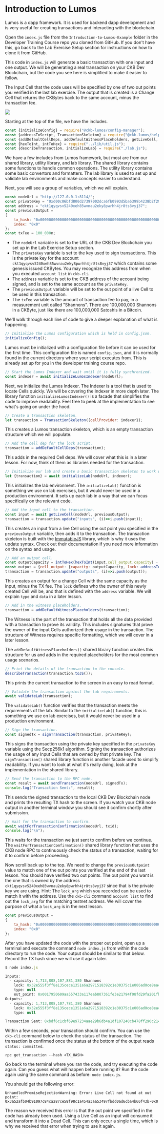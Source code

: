 # Introduction to Lumos

Lumos is a dapp framework. It is used for backend dapp development and is very useful for creating transactions and interacting with the blockchain.

Open the `index.js` file from the `Introduction-to-Lumos-Example` folder in the Developer Training Course repo you cloned from GitHub. If you don't have this, go back to the Lab Exercise Setup section for instructions on how to clone it from GitHub.

This code in `index.js` will generate a basic transaction with one input and one output. We will be generating a real transaction on your CKB Dev Blockchain, but the code you see here is simplified to make it easier to follow.

The Input Cell that the code uses will be specified by one of two out points you verified in the last lab exercise. The output that is created is a Change Cell that returns the CKBytes back to the same account, minus the transaction fee. 

![](../.gitbook/assets/code-transaction.png)

Starting at the top of the file, we have the includes.

```javascript
const {initializeConfig} = require("@ckb-lumos/config-manager");
const {addressToScript, TransactionSkeleton} = require("@ckb-lumos/helpers");
const {addDefaultCellDeps, addDefaultWitnessPlaceholders, getLiveCell, initializeLumosIndexer, sendTransaction, signTransaction, waitForNextBlock, waitForTransactionConfirmation} = require("../lib/index.js");
const {hexToInt, intToHex} = require("../lib/util.js");
const {describeTransaction, initializeLab} = require("./lab.js");
```

We have a few includes from Lumos framework, but most are from our shared library, utility library, and lab library. The shared library contains some functions to handle common operations. The utility library contains some basic convertors and formatters. The lab library is used to set up and validate lab environments and make concepts easier to understand.

Next, you will see a group of variables, which we will explain.

```javascript
const nodeUrl = "http://127.0.0.1:8114/";
const privateKey = "0xd00c06bfd800d27397002dca6fb0993d5ba6399b4238b2f29ee9deb97593d2bc";
const address = "ckt1qyqvsv5240xeh85wvnau2eky8pwrhh4jr8ts8vyj37";
const previousOutput =
{
	tx_hash: "0x0000000000000000000000000000000000000000000000000000000000000000",
	index: "0x0"
};
const txFee = 100_000n;
```

* The `nodeUrl` variable is set to the URL of the CKB Dev Blockchain you set up in the Lab Exercise Setup section.
* The `privateKey` variable is set to the key used to sign transactions. This is the private key for the account `ckt1qyqvsv5240xeh85wvnau2eky8pwrhh4jr8ts8vyj37` which contains some genesis issued CKBytes. You may recognize this address from when you executed `account list` in `ckb-cli`.
* The `address` variable is set to the CKB address of the account being signed, and is set to the same account as the `privateKey`.
*  The `previousOutput` variable will be set to the out point of a live Cell to be used in this transaction. 
* The `txFee` variable is the amount of transaction fee to pay, in a measurement unit called "Shannons". There are 100,000,000 Shannons in a CKByte, just like there are 100,000,000 Satoshis in a Bitcoin.

We'll walk through each line of code to give a deeper explanation of what is happening.

```javascript
// Initialize the Lumos configuration which is held in config.json.
initializeConfig();
```

Lumos must be initialized with a configuration file before it can be used for the first time. This configuration file is named `config.json`, and it is normally found in the current directory where your script executes from. This is already set up for you in the developer training course repo.

```javascript
// Start the Lumos Indexer and wait until it is fully synchronized.
const indexer = await initializeLumosIndexer(nodeUrl);
```

Next, we initialize the Lumos Indexer. The Indexer is a tool that is used to locate Cells quickly. We will be covering the Indexer in more depth later. The library function `initializeLumosIndexer()` is a facade that simplifies the code to improve readability. Feel free to peek at the implementation to see what's going on under the hood.

```javascript
// Create a transaction skeleton.
let transaction = TransactionSkeleton({cellProvider: indexer});
```

This creates a Lumos transaction skeleton, which is an empty transaction structure which we will populate.

```javascript
// Add the cell dep for the lock script.
transaction = addDefaultCellDeps(transaction);
```

This adds in the required Cell deps. We will cover what this is in a later lesson. For now, think of them as libraries needed for the transaction.

```javascript
// Initialize our lab and create a basic transaction skeleton to work with.
let {transaction} = await initializeLab(nodeUrl, indexer);
```

This initializes the lab environment. The `initializeLab()` function is something we use on lab exercises, but it would never be used in a production environment. It sets up each lab in a way that we can focus specifically on the relevant code.

```javascript
// Add the input cell to the transaction.
const input = await getLiveCell(nodeUrl, previousOutput);
transaction = transaction.update("inputs", (i)=>i.push(input));
```

This creates an input from a live Cell using the out point you specified in the `previousOutput` variable, then adds it to the transaction. The transaction skeleton is built with the [ImmutableJS](https://immutable-js.github.io/immutable-js/) library, which is why it uses the update syntax. Check out their documentation if you need more information on the syntax and usage.

```javascript
// Add an output cell.
const outputCapacity = intToHex(hexToInt(input.cell_output.capacity) - txFee);
const output = {cell_output: {capacity: outputCapacity, lock: addressToScript(address), type: null}, data: "0x"};
transaction = transaction.update("outputs", (i)=>i.push(output));
```

This creates an output for a change Cell with the same capacity as the input, minus the TX fee. The `lock` defines who the owner of this newly created Cell will be, and that is defined with the `address` variable. We will explain `type` and `data` in a later lesson.

```javascript
// Add in the witness placeholders.
transaction = addDefaultWitnessPlaceholders(transaction);
```

The Witness is the part of the transaction that holds all the data provided with a transaction to prove its validity. This includes signatures that prove the owner of the input Cells authorized their usage in the transaction. The structure of Witness requires specific formatting, which we will cover in a later lesson.

The `addDefaultWitnessPlaceholders()` shared library function creates this structure for us and adds in the required placeholders for the most common usage scenarios.

```javascript
// Print the details of the transaction to the console.
describeTransaction(transaction.toJS());
```

This prints the current transaction to the screen in an easy to read format.

```javascript
// Validate the transaction against the lab requirements.
await validateLab(transaction);
```

The `validateLab()` function verifies that the transaction meets the requirements of the lab. Similar to the `initializeLab()` function, this is something we use on lab exercises, but it would never be used in a production environment.

```javascript
// Sign the transaction.
const signedTx = signTransaction(transaction, privateKey);
```

This signs the transaction using the private key specified in the `privateKey` variable using the Secp256k1 algorithm. Signing the transaction authorizes the usage of any Input Cells that are owned by that private key. The `signTransaction()` shared library function is another facade used to simplify readability. If you want to look at what it's really doing, look at the implementation in the shared library.

```javascript
// Send the transaction to the RPC node.
const result = await sendTransaction(nodeUrl, signedTx);
console.log("Transaction Sent:", result);
```

This sends the signed transaction to the local CKB Dev Blockchain node and prints the resulting TX hash to the screen. If you watch your CKB node output in another terminal window you should see it confirm shortly after submission.

```javascript
// Wait for the transaction to confirm.
await waitForTransactionConfirmation(nodeUrl, txid);
console.log("\n");
```

This waits for the transaction we just sent to confirm before we continue. The `waitForTransactionConfirmation()` shared library function that uses the CKB node RPC to continuously check the status of a transaction, waiting for it to confirm before proceeding.

Now scroll back up to the top. We need to change the `previousOutpoint` value to match one of the out points you verified at the end of the last lesson. You should have verified two out points. The out point you want is the one that is owned by the address `ckt1qyqvsv5240xeh85wvnau2eky8pwrhh4jr8ts8vyj37` since that is the private key we are using. Hint: The `lock_arg` which you recorded can be used to match it with the address. Use the `ckb-cli` command `account list` to find out the `lock_arg` for the matching testnet address. We will cover the purpose of what a `lock_arg` is in the next lesson.

```javascript
const previousOutput =
{
	tx_hash: "0x0000000000000000000000000000000000000000000000000000000000000000",
	index: "0x0"
};
```

After you have updated the code with the proper out point, open up a terminal and execute the command `node index.js` from within the code directory to run the code. Your output should be similar to that below. Record the TX hash since we will use it again later.

```javascript
$ node index.js

Inputs:
  - capacity: 1,713,808,107,881,380 Shannons
    lock: 0x32e555f3ff8e135cece1351a6a2971518392c1e30375c1e006ad0ce8eac07947
    type: null
    out_point: 0x0017950609aa557433a117eab807361fe3e21794f08fd29fa201fb005928bb3e-0x0
Outputs:
  - capacity: 1,713,808,107,781,380 Shannons
    lock: 0x32e555f3ff8e135cece1351a6a2971518392c1e30375c1e006ad0ce8eac07947
    type: null

Transaction Sent: 0xbdf6c1cbf69e97234aae29b6db4a1df107240cb478ff290c214d403b1dfbd94d
```

Within a few seconds, your transaction should confirm. You can use the `ckb-cli` command below to check the status of the transaction. The transaction is confirmed once the status at the bottom of the output reads `status: committed`.

```text
rpc get_transaction --hash <TX_HASH>
```

Go back to the terminal where you ran the code, and try executing the code again. Can you guess what will happen before running it? Run the code again using the same command as before: `node index.js`.

You should get the following error:

```text
UnhandledPromiseRejectionWarning: Error: Live Cell not found at out point: 0x3a52afb04b91097c84ca287ce58f98c1a454a3aa53497fbdd0ad6cba4b66f43b-0x0
```

The reason we received this error is that the out point we specified in the code has already been used. Using a Live Cell as an input will consume it and transform it into a Dead Cell. This can only occur a single time, which is why we received that error when trying to use it again.

